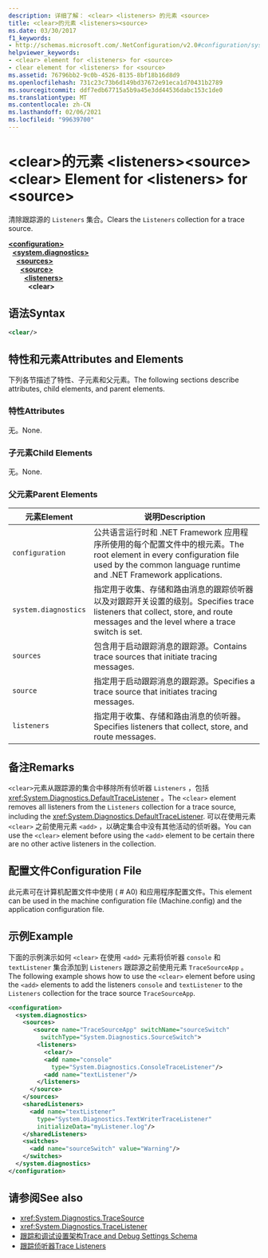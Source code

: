 ```yaml
---
description: 详细了解： <clear> <listeners> 的元素 <source>
title: <clear>的元素 <listeners><source>
ms.date: 03/30/2017
f1_keywords:
- http://schemas.microsoft.com/.NetConfiguration/v2.0#configuration/system.diagnostics/sources/source/listeners/clear
helpviewer_keywords:
- <clear> element for <listeners> for <source>
- clear element for <listeners> for <source>
ms.assetid: 76796bb2-9c0b-4526-8135-8bf18b16d8d9
ms.openlocfilehash: 731c23c73b6d149bd37672e91eca1d70431b2789
ms.sourcegitcommit: ddf7edb67715a5b9a45e3dd44536dabc153c1de0
ms.translationtype: MT
ms.contentlocale: zh-CN
ms.lasthandoff: 02/06/2021
ms.locfileid: "99639700"
---
```

# <a name="clear-element-for-listeners-for-source"></a><span data-ttu-id="6544a-103">\<clear>的元素 \<listeners>\<source></span><span class="sxs-lookup"><span data-stu-id="6544a-103">\<clear> Element for \<listeners> for \<source></span></span>

<span data-ttu-id="6544a-104">清除跟踪源的 `Listeners` 集合。</span><span class="sxs-lookup"><span data-stu-id="6544a-104">Clears the `Listeners` collection for a trace source.</span></span>  

[**\<configuration>**](../configuration-element.md)\
&nbsp;&nbsp;[**\<system.diagnostics>**](system-diagnostics-element.md)\
&nbsp;&nbsp;&nbsp;&nbsp;[**\<sources>**](sources-element.md)\
&nbsp;&nbsp;&nbsp;&nbsp;&nbsp;&nbsp;[**\<source>**](source-element.md)\
&nbsp;&nbsp;&nbsp;&nbsp;&nbsp;&nbsp;&nbsp;&nbsp;[**\<listeners>**](listeners-element-for-source.md)\
&nbsp;&nbsp;&nbsp;&nbsp;&nbsp;&nbsp;&nbsp;&nbsp;&nbsp;&nbsp;**\<clear>**

## <a name="syntax"></a><span data-ttu-id="6544a-105">语法</span><span class="sxs-lookup"><span data-stu-id="6544a-105">Syntax</span></span>  
  
```xml  
<clear/>  
```  
  
## <a name="attributes-and-elements"></a><span data-ttu-id="6544a-106">特性和元素</span><span class="sxs-lookup"><span data-stu-id="6544a-106">Attributes and Elements</span></span>  

 <span data-ttu-id="6544a-107">下列各节描述了特性、子元素和父元素。</span><span class="sxs-lookup"><span data-stu-id="6544a-107">The following sections describe attributes, child elements, and parent elements.</span></span>  
  
### <a name="attributes"></a><span data-ttu-id="6544a-108">特性</span><span class="sxs-lookup"><span data-stu-id="6544a-108">Attributes</span></span>  

 <span data-ttu-id="6544a-109">无。</span><span class="sxs-lookup"><span data-stu-id="6544a-109">None.</span></span>  
  
### <a name="child-elements"></a><span data-ttu-id="6544a-110">子元素</span><span class="sxs-lookup"><span data-stu-id="6544a-110">Child Elements</span></span>  

 <span data-ttu-id="6544a-111">无。</span><span class="sxs-lookup"><span data-stu-id="6544a-111">None.</span></span>  
  
### <a name="parent-elements"></a><span data-ttu-id="6544a-112">父元素</span><span class="sxs-lookup"><span data-stu-id="6544a-112">Parent Elements</span></span>  
  
|<span data-ttu-id="6544a-113">元素</span><span class="sxs-lookup"><span data-stu-id="6544a-113">Element</span></span>|<span data-ttu-id="6544a-114">说明</span><span class="sxs-lookup"><span data-stu-id="6544a-114">Description</span></span>|  
|-------------|-----------------|  
|`configuration`|<span data-ttu-id="6544a-115">公共语言运行时和 .NET Framework 应用程序所使用的每个配置文件中的根元素。</span><span class="sxs-lookup"><span data-stu-id="6544a-115">The root element in every configuration file used by the common language runtime and .NET Framework applications.</span></span>|  
|`system.diagnostics`|<span data-ttu-id="6544a-116">指定用于收集、存储和路由消息的跟踪侦听器以及对跟踪开关设置的级别。</span><span class="sxs-lookup"><span data-stu-id="6544a-116">Specifies trace listeners that collect, store, and route messages and the level where a trace switch is set.</span></span>|  
|`sources`|<span data-ttu-id="6544a-117">包含用于启动跟踪消息的跟踪源。</span><span class="sxs-lookup"><span data-stu-id="6544a-117">Contains trace sources that initiate tracing messages.</span></span>|  
|`source`|<span data-ttu-id="6544a-118">指定用于启动跟踪消息的跟踪源。</span><span class="sxs-lookup"><span data-stu-id="6544a-118">Specifies a trace source that initiates tracing messages.</span></span>|  
|`listeners`|<span data-ttu-id="6544a-119">指定用于收集、存储和路由消息的侦听器。</span><span class="sxs-lookup"><span data-stu-id="6544a-119">Specifies listeners that collect, store, and route messages.</span></span>|  
  
## <a name="remarks"></a><span data-ttu-id="6544a-120">备注</span><span class="sxs-lookup"><span data-stu-id="6544a-120">Remarks</span></span>  

 <span data-ttu-id="6544a-121">`<clear>`元素从跟踪源的集合中移除所有侦听器 `Listeners` ，包括 <xref:System.Diagnostics.DefaultTraceListener> 。</span><span class="sxs-lookup"><span data-stu-id="6544a-121">The `<clear>` element removes all listeners from the `Listeners` collection for a trace source, including the <xref:System.Diagnostics.DefaultTraceListener>.</span></span> <span data-ttu-id="6544a-122">可以在使用元素 `<clear>` 之前使用元素 `<add>` ，以确定集合中没有其他活动的侦听器。</span><span class="sxs-lookup"><span data-stu-id="6544a-122">You can use the `<clear>` element before using the `<add>` element to be certain there are no other active listeners in the collection.</span></span>  
  
## <a name="configuration-file"></a><span data-ttu-id="6544a-123">配置文件</span><span class="sxs-lookup"><span data-stu-id="6544a-123">Configuration File</span></span>  

 <span data-ttu-id="6544a-124">此元素可在计算机配置文件中使用 ( # A0) 和应用程序配置文件。</span><span class="sxs-lookup"><span data-stu-id="6544a-124">This element can be used in the machine configuration file (Machine.config) and the application configuration file.</span></span>  
  
## <a name="example"></a><span data-ttu-id="6544a-125">示例</span><span class="sxs-lookup"><span data-stu-id="6544a-125">Example</span></span>  

 <span data-ttu-id="6544a-126">下面的示例演示如何 `<clear>` 在使用 `<add>` 元素将侦听器 `console` 和 `textListener` 集合添加到 `Listeners` 跟踪源之前使用元素 `TraceSourceApp` 。</span><span class="sxs-lookup"><span data-stu-id="6544a-126">The following example shows how to use the `<clear>` element before using the `<add>` elements to add the listeners `console` and `textListener` to the `Listeners` collection for the trace source `TraceSourceApp`.</span></span>  
  
```xml  
<configuration>  
  <system.diagnostics>  
    <sources>  
       <source name="TraceSourceApp" switchName="sourceSwitch"
         switchType="System.Diagnostics.SourceSwitch">  
        <listeners>  
          <clear/>  
          <add name="console"
            type="System.Diagnostics.ConsoleTraceListener"/>  
          <add name="textListener"/>  
        </listeners>  
      </source>  
    </sources>  
    <sharedListeners>  
      <add name="textListener"
        type="System.Diagnostics.TextWriterTraceListener"
        initializeData="myListener.log"/>  
    </sharedListeners>  
    <switches>  
      <add name="sourceSwitch" value="Warning"/>  
    </switches>  
  </system.diagnostics>  
</configuration>
```  
  
## <a name="see-also"></a><span data-ttu-id="6544a-127">请参阅</span><span class="sxs-lookup"><span data-stu-id="6544a-127">See also</span></span>

- <xref:System.Diagnostics.TraceSource>
- <xref:System.Diagnostics.TraceListener>
- [<span data-ttu-id="6544a-128">跟踪和调试设置架构</span><span class="sxs-lookup"><span data-stu-id="6544a-128">Trace and Debug Settings Schema</span></span>](index.md)
- [<span data-ttu-id="6544a-129">跟踪侦听器</span><span class="sxs-lookup"><span data-stu-id="6544a-129">Trace Listeners</span></span>](../../../debug-trace-profile/trace-listeners.md)
